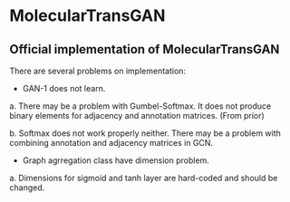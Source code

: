 # MolecularTransGAN
## Official implementation of MolecularTransGAN



There are several problems on implementation:

 - GAN-1 does not learn.
  
a. There may be a problem with Gumbel-Softmax. It does not produce binary elements for adjacency and annotation matrices. (From prior)
  
b. Softmax does not work properly neither. There may be a problem with combining annotation and adjacency matrices in GCN.

 - Graph agrregation class have dimension problem. 
 
a. Dimensions for sigmoid and tanh layer are hard-coded and should be changed.

